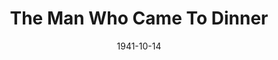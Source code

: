 ---
title: The Man Who Came To Dinner
date: 1941-10-14
closing_date: 1941-10-17
layout: productions
playbill:
Theatre: Theatre Jacksonville
Venue: Little Theatre
cast:
- 1st Deputy: Ray Sage
- 1st Expressman: George Spelvin
- 1st Radio Technician: George Spelvin, Jr
- 2nd Deputy: Martin Temple
- 2nd Expressman: Ellis Barnett
- 2nd Radio Technician: Milton Rehberg
- A Plainclothes Man: J. Ed. Currington
- Banjo: Alfred Seitner
- Bert Jefferson: Jimmie Lumpkin
- Beverly Carlton: E.S. Beauchamp-Nobbs
- Dr. Bradley: Donald DeHoff
- Harriet Stanley: Jewett Ashley
- John: William Brenner
- June Stanley: Marguerite Phillips
- Lorraine Sheldon: Mary Crabtree
- Luncheon Guest:
  - Ensign Jack W. Jordan
  - Ensign Melville F. Heath, Jr.
  - Lt. Leonidas M. Matthews
- Maggie Cutler: Patricia Eatman
- Miss Preen: Irma Stockwell
- Mr. Baker: Lt. (j.g.) Owen E. Sowerwine
- Mr. Stanley: Phil Devlin
- Mrs. Dexter: Mary Noble
- Mrs. Ernest Stanley: Mary Holden Poyntz
- Mrs. McCutcheon: Shirley Chardkoff
- Professor Metz: Rawdon Sharpe
- Richard Stanley: Hal Taylor, Jr.
- Sandy: John Fankhauser
- Sarah: Ruth Carruthers
- Sheridan Whiteside: Lt. Commander P.C. Poyntz
- Westcott: Dr. Louis Larmoyeux, jr.
- Young Boy:
  - Charlie Travis
  - Gay Anderson
  - Jack Hartley
  - Jack Porter
  - Leslie McKay
  - Louis Odom
crew:
- Assistant to Director: Maybird Heath
- Director: Leighton M. Ballew
- Make-up:
  - Elmo Lehman
- Make-up Assistant:
  - Eleanor Edwards
  - Jean Runyon
  - Mrs. C.W. Nelson
  - Mrs. Rawdon Sharpe
  - Peppy Broome
- Property Assistant:
  - Margaret Devlin
  - Marian Whatley
  - Meta Gilmore
- Props: Mrs. L.D. Behner
- Stage Crew:
  - Dorothy Lupfer
  - Eleanor Edwards
  - Elizabeth Hulett
  - Ellis Barnett
  - J.Ed. Currington
  - Margery Jones
  - Martin Temple
  - Mary Garcia
  - Meta Gilmore
  - Ray Sage
  - Stokes Perry
- Stage Manager: Jessie Hoagland
orchestra:
external_links:
---